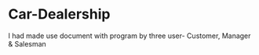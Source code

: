 # Car-Dealership
I had made use document with program by three user- Customer, Manager &amp; Salesman
